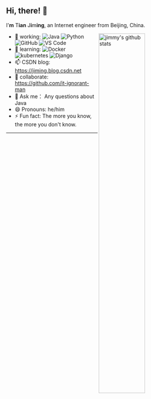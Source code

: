 <!--
**IamJiming/IamJiming** is a ✨ _special_ ✨ repository because its `README.md` (this file) appears on your GitHub profile.

Here are some ideas to get you started:

- 🔭 I’m currently working on ... Java/SpringBoot/SpringCloud/Dubbo/GitHub, and some Python/JavaScript
- 🌱 I’m currently learning ... 
- 👯 I’m looking to collaborate on ...
- 🤔 I’m looking for help with ...
- 💬 Ask me about ...
- 📫 How to reach me: ...
- 😄 Pronouns: he/him
- ⚡ Fun fact: The more you know, the more you don't know.
-->

## Hi, there! 👋

I'**m** T**ian** J**i**m**ing**, an Internet engineer from Beijing, China.

<img align="right" alt="jimmy's github stats" width="50%" src="https://github-readme-stats.vercel.app/api?username=IamJiming&show_icons=true">

- 🔭 working: 
            ![Java](https://img.shields.io/badge/-Java-red?style=plastic&logo=Java)
            ![Python](https://img.shields.io/badge/-Python-8fcfd1?style=plastic&logo=Python)
            ![GitHub](https://img.shields.io/badge/-GitHub-orange?style=plastic&logo=github)
            ![VS Code](https://img.shields.io/badge/-VS%20Code-007ACC?style=plastic&logo=visual-studio-code)
- 🌱 learning:
            ![Docker](https://img.shields.io/badge/-Docker-9cf?style=plastic&logo=Docker)
            ![kubernetes](https://img.shields.io/badge/-kubernetes-green?style=plastic&logo=kubernetes)
            ![Django](https://img.shields.io/badge/-Django-lightgrey?style=plastic&logo=Django)
- 📫 CSDN blog: 
            https://jiming.blog.csdn.net
- 👯 collaborate: 
            https://github.com/it-ignorant-man
- 💬 Ask me：
            Any questions about Java
- 😄 Pronouns: 
            he/him
- ⚡ Fun fact: 
            The more you know, the more you don't know.
---
